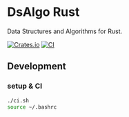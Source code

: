 # DsAlgo Rust

Data Structures and Algorithms for Rust.

[![Crates.io][crates-badge]][crates-url]
[![CI][actions-badge]][actions-url]

[crates-badge]: https://img.shields.io/crates/v/dsalgo.svg
[crates-url]: https://crates.io/crates/dsalgo
[actions-badge]: https://github.com/kagemeka/dsalgo/actions/workflows/rust.yml/badge.svg
[actions-url]: https://github.com/kagemeka/dsalgo/actions/workflows/rust.yml

## Development

### setup & CI

```sh
./ci.sh
source ~/.bashrc
```

